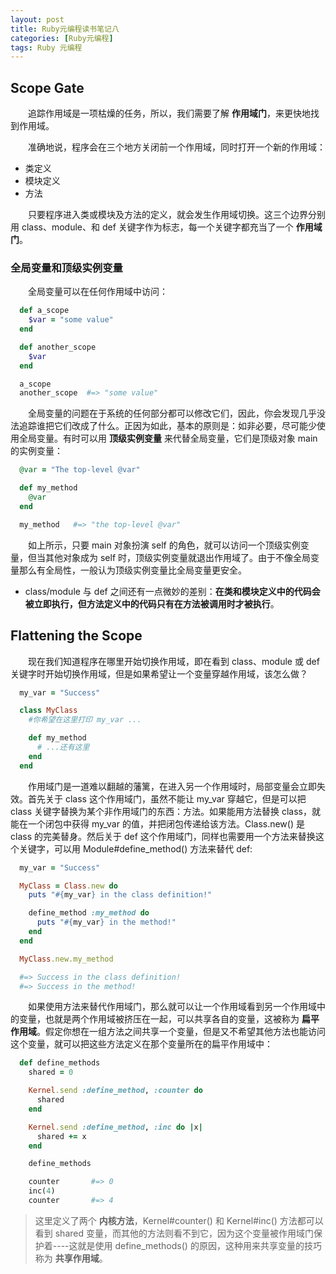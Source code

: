 ```yaml
---
layout: post
title: Ruby元编程读书笔记八
categories: [Ruby元编程]
tags: Ruby 元编程
---
```


## Scope Gate

&emsp;&emsp;追踪作用域是一项枯燥的任务，所以，我们需要了解 **作用域门**，来更快地找到作用域。

&emsp;&emsp;准确地说，程序会在三个地方关闭前一个作用域，同时打开一个新的作用域：
* 类定义
* 模块定义
* 方法

&emsp;&emsp;只要程序进入类或模块及方法的定义，就会发生作用域切换。这三个边界分别用 class、module、和 def 关键字作为标志，每一个关键字都充当了一个 **作用域门**。

### 全局变量和顶级实例变量
&emsp;&emsp;全局变量可以在任何作用域中访问：
```ruby
  def a_scope
    $var = "some value"
  end

  def another_scope
    $var
  end

  a_scope
  another_scope  #=> "some value"
```
&emsp;&emsp;全局变量的问题在于系统的任何部分都可以修改它们，因此，你会发现几乎没法追踪谁把它们改成了什么。正因为如此，基本的原则是：如非必要，尽可能少使用全局变量。有时可以用 **顶级实例变量** 来代替全局变量，它们是顶级对象 main 的实例变量：
```ruby
  @var = "The top-level @var"

  def my_method
    @var
  end

  my_method   #=> "the top-level @var"
```
&emsp;&emsp;如上所示，只要 main 对象扮演 self 的角色，就可以访问一个顶级实例变量，但当其他对象成为 self 时，顶级实例变量就退出作用域了。由于不像全局变量那么有全局性，一般认为顶级实例变量比全局变量更安全。

* class/module 与 def 之间还有一点微妙的差别：**在类和模块定义中的代码会被立即执行，但方法定义中的代码只有在方法被调用时才被执行**。

## Flattening the Scope

&emsp;&emsp;现在我们知道程序在哪里开始切换作用域，即在看到 class、module 或 def 关键字时开始切换作用域，但是如果希望让一个变量穿越作用域，该怎么做？
```ruby
  my_var = "Success"

  class MyClass
    #你希望在这里打印 my_var ...

    def my_method
      # ...还有这里
    end
  end
```
&emsp;&emsp;作用域门是一道难以翻越的藩篱，在进入另一个作用域时，局部变量会立即失效。首先关于 class 这个作用域门，虽然不能让 my_var 穿越它，但是可以把 class 关键字替换为某个非作用域门的东西：方法。如果能用方法替换 class，就能在一个闭包中获得 my_var 的值，并把闭包传递给该方法。Class.new() 是 class 的完美替身。然后关于 def 这个作用域门，同样也需要用一个方法来替换这个关键字，可以用 Module#define_method() 方法来替代 def:
```ruby
  my_var = "Success"

  MyClass = Class.new do
    puts "#{my_var} in the class definition!"

    define_method :my_method do
      puts "#{my_var} in the method!"
    end
  end

  MyClass.new.my_method

  #=> Success in the class definition!
  #=> Success in the method!
```
&emsp;&emsp;如果使用方法来替代作用域门，那么就可以让一个作用域看到另一个作用域中的变量，也就是两个作用域被挤压在一起，可以共享各自的变量，这被称为 **扁平作用域**。假定你想在一组方法之间共享一个变量，但是又不希望其他方法也能访问这个变量，就可以把这些方法定义在那个变量所在的扁平作用域中：
```ruby
  def define_methods
    shared = 0

    Kernel.send :define_method, :counter do
      shared
    end

    Kernel.send :define_method, :inc do |x|
      shared += x
    end

    define_methods

    counter       #=> 0
    inc(4)
    counter       #=> 4
```
>这里定义了两个 **内核方法**，Kernel#counter() 和 Kernel#inc() 方法都可以看到 shared 变量，而其他的方法则看不到它，因为这个变量被作用域门保护着----这就是使用 define_methods() 的原因，这种用来共享变量的技巧称为 **共享作用域**。
